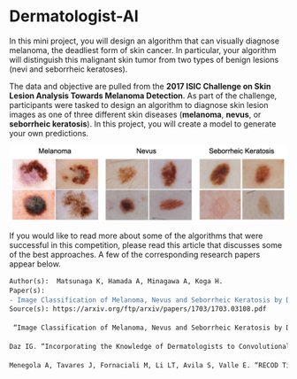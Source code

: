 # Dermatologist-AI

In this mini project, you will design an algorithm that can visually diagnose melanoma, the deadliest form of skin cancer. In particular, your algorithm will distinguish this malignant skin tumor from two types of benign lesions (nevi and seborrheic keratoses).

The data and objective are pulled from the __2017 ISIC Challenge on Skin Lesion Analysis Towards Melanoma Detection__. As part of the challenge, participants were tasked to design an algorithm to diagnose skin lesion images as one of three different skin diseases (__melanoma__, __nevus__, or __seborrheic keratosis__). In this project, you will create a model to generate your own predictions.

![Cancer](https://github.com/ucdcsl55/Dermatologist-AI/blob/main/skin_disease_classes.png?raw=true)


If you would like to read more about some of the algorithms that were successful in this competition, please read this article that discusses some of the best approaches. 
A few of the corresponding research papers appear below.
```diff
Author(s):  Matsunaga K, Hamada A, Minagawa A, Koga H.
Paper(s): 
- Image Classification of Melanoma, Nevus and Seborrheic Keratosis by Deep Neural Network Ensemble
Source(s): https://arxiv.org/ftp/arxiv/papers/1703/1703.03108.pdf

 “Image Classification of Melanoma, Nevus and Seborrheic Keratosis by Deep Neural Network Ensemble”. International Skin Imaging Collaboration (ISIC) 2017 Challenge at the International Symposium on Biomedical Imaging (ISBI).

Daz IG. “Incorporating the Knowledge of Dermatologists to Convolutional Neural Networks for the Diagnosis of Skin Lesions”. International Skin Imaging Collaboration (ISIC) 2017 Challenge at the International Symposium on Biomedical Imaging (ISBI). (github)

Menegola A, Tavares J, Fornaciali M, Li LT, Avila S, Valle E. “RECOD Titans at ISIC Challenge 2017”. International Skin Imaging Collaboration (ISIC) 2017 Challenge at the International Symposium on Biomedical Imaging (ISBI). (github)
